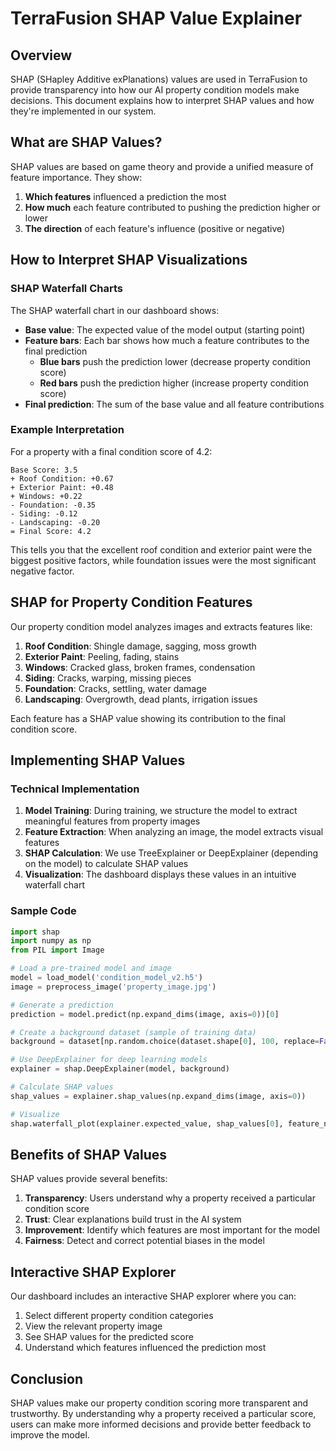 # TerraFusion SHAP Value Explainer

## Overview

SHAP (SHapley Additive exPlanations) values are used in TerraFusion to provide transparency into how our AI property condition models make decisions. This document explains how to interpret SHAP values and how they're implemented in our system.

## What are SHAP Values?

SHAP values are based on game theory and provide a unified measure of feature importance. They show:

1. **Which features** influenced a prediction the most
2. **How much** each feature contributed to pushing the prediction higher or lower
3. **The direction** of each feature's influence (positive or negative)

## How to Interpret SHAP Visualizations

### SHAP Waterfall Charts

The SHAP waterfall chart in our dashboard shows:

- **Base value**: The expected value of the model output (starting point)
- **Feature bars**: Each bar shows how much a feature contributes to the final prediction
  - **Blue bars** push the prediction lower (decrease property condition score)
  - **Red bars** push the prediction higher (increase property condition score)
- **Final prediction**: The sum of the base value and all feature contributions

### Example Interpretation

For a property with a final condition score of 4.2:

```
Base Score: 3.5
+ Roof Condition: +0.67
+ Exterior Paint: +0.48
+ Windows: +0.22
- Foundation: -0.35
- Siding: -0.12
- Landscaping: -0.20
= Final Score: 4.2
```

This tells you that the excellent roof condition and exterior paint were the biggest positive factors, while foundation issues were the most significant negative factor.

## SHAP for Property Condition Features

Our property condition model analyzes images and extracts features like:

1. **Roof Condition**: Shingle damage, sagging, moss growth
2. **Exterior Paint**: Peeling, fading, stains
3. **Windows**: Cracked glass, broken frames, condensation
4. **Siding**: Cracks, warping, missing pieces
5. **Foundation**: Cracks, settling, water damage
6. **Landscaping**: Overgrowth, dead plants, irrigation issues

Each feature has a SHAP value showing its contribution to the final condition score.

## Implementing SHAP Values

### Technical Implementation

1. **Model Training**: During training, we structure the model to extract meaningful features from property images
2. **Feature Extraction**: When analyzing an image, the model extracts visual features
3. **SHAP Calculation**: We use TreeExplainer or DeepExplainer (depending on the model) to calculate SHAP values
4. **Visualization**: The dashboard displays these values in an intuitive waterfall chart

### Sample Code

```python
import shap
import numpy as np
from PIL import Image

# Load a pre-trained model and image
model = load_model('condition_model_v2.h5')
image = preprocess_image('property_image.jpg')

# Generate a prediction
prediction = model.predict(np.expand_dims(image, axis=0))[0]

# Create a background dataset (sample of training data)
background = dataset[np.random.choice(dataset.shape[0], 100, replace=False)]

# Use DeepExplainer for deep learning models
explainer = shap.DeepExplainer(model, background)

# Calculate SHAP values
shap_values = explainer.shap_values(np.expand_dims(image, axis=0))

# Visualize
shap.waterfall_plot(explainer.expected_value, shap_values[0], feature_names=feature_names)
```

## Benefits of SHAP Values

SHAP values provide several benefits:

1. **Transparency**: Users understand why a property received a particular condition score
2. **Trust**: Clear explanations build trust in the AI system
3. **Improvement**: Identify which features are most important for the model
4. **Fairness**: Detect and correct potential biases in the model

## Interactive SHAP Explorer

Our dashboard includes an interactive SHAP explorer where you can:

1. Select different property condition categories
2. View the relevant property image
3. See SHAP values for the predicted score
4. Understand which features influenced the prediction most

## Conclusion

SHAP values make our property condition scoring more transparent and trustworthy. By understanding why a property received a particular score, users can make more informed decisions and provide better feedback to improve the model.